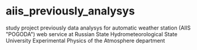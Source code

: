 # aiis_previously_analysys
study project previously data analysys
for automatic weather station (AIIS "POGODA") web service
at Russian State Hydrometeorological State University
Experimental Physics of the Atmosphere department
